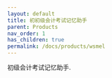 ```yaml
---
layout: default
title: 初初级会计考试记忆助手
parent: Products
nav_order: 1
has_children: true
permalink: /docs/products/wsmel
---
```


初级会计考试记忆助手.